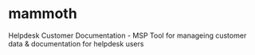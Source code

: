 # mammoth
Helpdesk Customer Documentation - MSP Tool for manageing customer data &amp; documentation for helpdesk users
